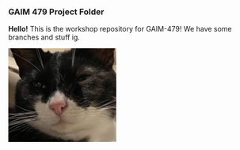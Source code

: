 ### GAIM 479 Project Folder
**Hello!** This is the workshop repository for GAIM-479! We have some branches and stuff ig. 

![](https://github.com/elabrown/GAIM479/blob/main/Screenshot%202024-10-05%20at%208.34.43%20pm.png)
